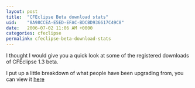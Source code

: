 ```yaml
---
layout: post
title:  "CFEclipse Beta download stats"
uid:	"8A98CCEA-E5ED-EFAC-BDCBD936617C49C8"
date:   2006-07-02 11:06 AM +0000
categories: cfeclipse
permalink: cfeclipse-beta-download-stats
---
```

I thought I would give you a quick look at some of the registered downloads of CFEclipse 1.3 beta.

I put up a little breakdown of what people have been upgrading from, you can view it <a href="http://www.markdrew.co.uk/track/report.cfm" onclick="javascript: popUpWindow('http://www.markdrew.co.uk/track/report.cfm', 50, 50, 400, 400); return false;">here</a>

<script>
var popUpWin=0;
function popUpWindow(URLStr, left, top, width, height)
\{
  if(popUpWin)
  \{
    if(!popUpWin.closed) popUpWin.close();
  }
  popUpWin = open(URLStr, 'popUpWin', 'toolbar=no,location=no,directories=no,status=no,menubar=no,scrollbars=no,resizable=no,copyhistory=yes,width='+width+',height='+height+',left='+left+', top='+top+',screenX='+left+',screenY='+top+'');
}
</script>
